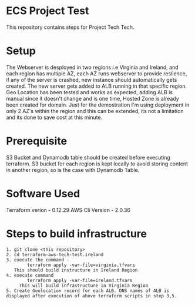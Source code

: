 # ECS Project Test

This repository contains steps for Project Tech Tech. 

# Setup
The Webserver is desployed in two regions i.e Virginia and Ireland, and each region has multiple AZ, each AZ runs webserver to provide reslience, if any of the server is crashed, new instance should automatically gets created. The new server gets added to ALB running in that specific region.
Geo Location has been tested and works as expected, adding ALB is manual since it doesn't change and is one time, Hosted Zone is already been created for domain. Just for the demostration I'm using deployment in only 2 AZ's within the region and this can be extended, its not a limitation and its done to save cost at this minute.

# Prerequisite
S3 Bucket and Dynamodb table should be created before executing terraform.  S3 bucket for each region is kept locally to avoid storing content in another region, so is the case with Dynamodb Table.

# Software Used

Terraform verion - 0.12.29
AWS Cli Version - 2.0.36


# Steps to build infrastructure

```
1. git clone <this repository>
2. cd terraform-aws-tech-test.ireland
3. execute the command - 
		terraform apply -var-file=virginia.tfvars
   This should build instructure in Ireland Region
4. execute command 
		terraform apply -var-file=ireland.tfvars
	 This will build infrastructure in Virginia Region
5. Create Geolocation record for each ALB. DNS names of ALB is displayed after execution of above terraform scripts in step 3,5.
```

